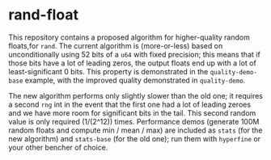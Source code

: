 # rand-float

This repository contains a proposed algorithm for higher-quality random floats,for `rand`. The current algorithm is (more-or-less) based on unconditionally using 52 bits of a `u64` with fixed precision; this means that if those bits have a lot of leading zeros, the output floats end up with a lot of least-significant 0 bits. This property is demonstrated in the `quality-demo-base` example, with the improved quality demonstrated in `quality-demo`.

The new algorithm performs only slightly slower than the old one; it requires a second `rng` int in the event that the first one had a lot of leading zeroes and we have more room for significant bits in the tail. This second random value is only required (1/(2^12)) times. Performance demos (generate 100M random floats and compute min / mean / max) are included as `stats` (for the new algorithm) and `stats-base` (for the old one); run them with `hyperfine` or your other bencher of choice.
